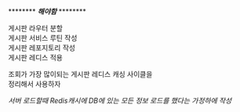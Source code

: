 ******** ***해야함*** ********  

게시판 라우터 분할  
게시판 서비스 루틴 작성  
게시판 레포지토리 작성  
게시판 레디스 적용  

조회가 가장 많이되는 게시판 레디스 캐싱 사이클을   
정리해서 사용하자  

*서버 로드할때 Redis캐시에 DB에 있는 모든 정보 로드를 했다는 가정하에 작성*